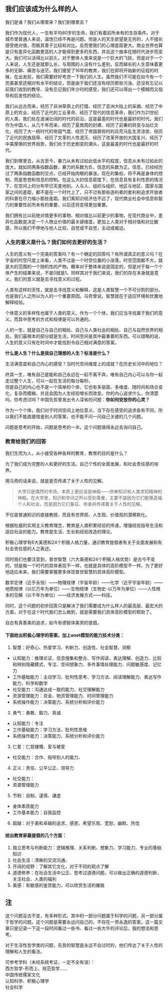 ## 我们应该成为什么样的人

我们是谁？我们从哪里来？我们到哪里去？

我们作为现代人，一生有平均80岁的生命，我们有着前所未有的生存条件。对于城市里普通人来说，温饱已经不再是问题。但是人的天生欲望是无穷的，人不擅长感受绝对值，而极其善于比较和对比。反而使我们的心理差距更大。商业世界也算是只有差异化函数更高的人才能得到更多的东西，并且这个曲率在随时代进步而变大。我们可以活得比以前久，对于整体人类来说是一个巨大的飞跃，但是对于一个人来说，人生还是就那么长，与周围的人没有什么差别，反而越长的人生意味着更多的无聊、痛苦与迷茫。我们接受了16年的教育，我们在即将开始新的征程的时候，在出发前，我们需要好好考虑一下我们的人生。虽然我们不可能在如今有一个完美甚至还相对有水平的结论，但是由于我们还没有经历那些污浊、还没有忘记以前我们收到的教导、没有忘记我们年少时的感受，我们还可以得出一个模糊而又指导和启发性的结论。

我们从远古而来，经历了非洲草原上的打猎、经历了亚洲大陆上的采摘、经历了中原上的农业、经历了近代的工业革命、经历了现代的信息革命，我们作为21世纪的人类，我们处在波澜壮阔的时代的前沿，这是最差的时代也是最好的时代。我们作为中国人，从几千年而来，经历了夏商周的封建、经历了前秦的转变与灿烂文化、经历了大一统时代的帝国气度、经历了帝国衰败时的兵荒马乱生灵涂炭、经历了近代的民族屈辱、经历了文革的人性泯灭、经历了改革开放的大国复兴、经历了中美摩擦的世界局势，我们处于历史剧变的潮头，这是最差的时代也是最好的时代。

我们到哪里去，从古至今，暴力从未有过如此低水平的程度，信息从未有过如此的庞大，就如同两条指数函数，暴力的系数为负，信息的系数为正。信息，已经经历过了两条指数函数的交点，已经开始肉眼的暴涨。现在的集权，将不再是身体的控制，而是思想和信息的控制。在这么大的信息密度下，在信息具有复利性质的情况下，在空间上的分布早已天差地别。人与人、组织与组织、地区与地区、国家与国家之间的差距，都不是在一个时代上了，只不过有那些逐利者的套利和追求开放者的科普在尽力缩小那些差距。我们离知识经济也不远了，现代商业社会中信息和智力的重要性前所未有的重要，以后还将变得更加重要。

我们拥有比以前绝对值更多的事物、相对值比以前更少的事物，在现代商业中，差异化函数是决定一个人商业价值的最关键维度。更加上人类对于相对值和对比敏感，所以我们不停地与他人比较，自觉或不自觉，主动或被迫。

### 人生的意义是什么？我们如何去更好的生活？

人生的意义有一个完美的答案吗？有一个确定的回答吗？有所谓真正的意义吗？在宇宙的时空尺度上来看，人类不过是一个时空位置的小涨落，时空范围都不大，就是大的范围的一个随机性的产物。概率对于整体来说是固定的，但是对于每一个个体产生的结果来说，不是0就是1。同样其对于我们来说，我们的存在本身就是意义。我们的意义就是去寻找意义的过程。

人类有这样的天性，就是去寻找意义和解释，这是人类智慧一个不可分割的部分。也是我们人之所以为人的一个重要原因。马奇曾说，智慧就在于适应环境和优雅地解释经验。

个体意义的多样性也属于人类的意义。作为一个个体，我们应当寻找属于我们的意义。而其中思考的方式和规律是可以共通的。

人的一生，就是自己与自己的相处、自己与人类社会的相处、自己与自然世界的相处。我们最根本的部分就是生活，时间空间是其中最重要的东西。可以错略的说，人生的意义只有在时间中才能找到令自己相对满意的答案。

**什么是人生？什么是我自己理想的人生？标准是什么？**

生活满意度和自己内心的感受？当时代空间维度上的成就？在历史长河中的地位？

终其一生，唯有自己是能和自己永远在一起不离不弃，唯有自己内心可以与你一起走过整个人生，可以一起在生活的每分每秒。  
但是自己的内心也不是一个简单的个体，它也有多层面、多维度、随时间和场合变化，复杂而模糊，并且会因为人生经验增长而改变。你的内心追求什么，你清楚吗，你考虑过吗？中国先哲曾发出令人深省的问题：**你如何安放你的心灵？**

作为一个个体，我们对于时间空间上地位意义、当下存在感受的追求各有不同，所以我们不能直接借鉴别人的答案，也不能不问一问自己关键的几个问题。

问题是思考的开始，问题是思考的一半。这个问题值得永远去询问自己。

### 教育给我们的回答

我们生而为人，从小接受各种各样的教育，教育的目的是什么？

为了我们成为完整的人和更好的生活。自己个性的全面发展，和社会责任感的培养。

用马奇的话来说，就是是否传递了关于人性的见解。

> 大学只是偶然的市场，本质上更应该是神殿——供奉知识和人类求知精神的神殿。在大学里，知识和学问之所以受到尊重，主要不是因为它们能够造福个人和社会，而是因为它们象征、传承并传递着关于人性的见解。

不仅是普通知识的直接教授，而且有世界观、人生观、价值观的潜移默化。

根据杜威的实用主义教育理念，教育是人类积累经验的传递，增强经验指导生活和适应社会的能力。教育是生活、生长和经验改造的理论。

积极心理学有6大美德和24个积极人格力量，通识教育提倡者有关于全面发展和有社会责任感的人之表述。

同时我们也要注意到，普世智慧（六大美德和24个积极人格优势）是古今不变的，但是每一个时代的具体表现不一样，也就是具体的高阶模型不一样。为了更好地适应未来，我们需要掌握更多体现普世智慧的具体高阶模型。

数学定律（近乎永恒）——物理规律（宇宙年龄）——化学（近乎宇宙年龄）——地质规律（以亿万年为单位）——生物规律（生物史-以万年为单位）——人性根本的见解（以千年为单位）——经济发展方式——科技。

同时，这个问题的初步回答只是解决了我们需要成为什么样人的最高层、最宏大的方面，对于在这个时代我们怎么做到，就是需要我们具体高阶模型的帮助了。

自古有真善美的追求，如今有德智体美劳的提倡，

#### 下面给出积极心理学的答案，加上onet模型的能力技术分类：

1. 智慧：好奇心、热爱学习、判断力、创造性、社会智慧、洞察
  - 认知能力：推理论证、信息搜集和整合、写作阅读、表达理解、创造力、比较和辨别隐藏模式、专注、空间想象力、多件事情处理能力、问题敏感度、记忆力
  - 工作基础能力：主动学习、批判性思考、学习方法、阅读理解能力、表达写作能力、科学和数学
  - 社交能力：沟通达成一致的能力、社交理解能力
  - 资源管理能力：资金、物资管理能力、时间管理能力
  - 系统操作能力：决策能力、系统分析和评价能力
2. 勇气：勇敢、毅力、真诚
  - 认知能力：专注
  - 工作基础能力：学习方法、批判性思维
  - 系统操作能力：决策能力、系统分析和评价能力
3. 仁爱：仁慈慷慨、爱与被爱
  - 社交能力：合作、指导别人的能力、
4. 正义：责任、公平公正、领导力
  - 社交能力：
  - 资源管理能力
5. 节制：自制、谨慎、谦虚
  - 身体素质能力
  - 工作基本能力：自我监控
6. 超越：对于美和卓越的追求、感恩、希望乐观、宽恕、幽默、热忱

#### 给出教育家最提倡的几个方面：  

1. 独立思考与判断能力：逻辑推理、关系判断、想象力、学习能力、专业的基础知识
2. 社会生活：清晰的交流沟通、
3. 开阔的视野：了解其它文化，对于不同的观点了解
4. 道德修养：在社会生活中公正、思考过道德问题，可以做出正确的道德判断，关注社会、人类的福利
5. 美感：有敏感的鉴赏能力，可以欣赏生活的雅致

## 注

这个问题亘古不变，有多种形式。其中的一部分问题属于科学的问题，另一部分属于哲学的问题。这个问题是需要永远问自己的，不存在一劳永逸的答案。这一篇文章只是记录一下这一段时间看过一些书、看过一些大牛的评论后，我的想法和思考。

对于生活性哲学类的问题，先哲的智慧是永远不会过时的，他们传达了关于人性的理解和人生的看法。

可参考学科（未经系统考证，一定不全有误）：  
西方哲学-形而上、规范哲学……  
中国传统儒家文化  
认知科学、积极心理学  
社会科学  
